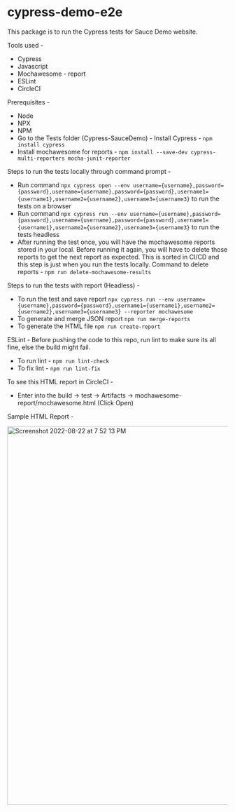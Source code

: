 # cypress-demo-e2e
This package is to run the Cypress tests for Sauce Demo website.

Tools used -
* Cypress
* Javascript
* Mochawesome - report
* ESLint
* CircleCI

Prerequisites -
* Node
* NPX
* NPM
* Go to the Tests folder (Cypress-SauceDemo) - Install Cypress - `npm install cypress`
* Install mochawesome for reports - `npm install --save-dev cypress-multi-reporters mocha-junit-reporter`

Steps to run the tests locally through command prompt - 
* Run command `npx cypress open --env username={username},password={password},username={username},password={password},username1={username1},username2={username2},username3={username3}` to run the tests on a browser
* Run command `npx cypress run --env username={username},password={password},username={username},password={password},username1={username1},username2={username2},username3={username3}` to run the tests headless
* After running the test once, you will have the mochawesome reports stored in your local. Before running it again, you will have to delete those reports to get the next report as expected. This is sorted in CI/CD and this step is just when you run the tests locally. Command to delete reports - `npm run delete-mochawesome-results`

Steps to run the tests with report (Headless) - 
* To run the test and save report `npx cypress run --env username={username},password={password},username1={username1},username2={username2},username3={username3} --reporter mochawesome`
* To generate and merge JSON report `npm run merge-reports`
* To generate the HTML file `npm run create-report`

ESLint - 
Before pushing the code to this repo, run lint to make sure its all fine, else the build might fail.
* To run lint - `npm run lint-check`
* To fix lint - `npm run lint-fix`

To see this HTML report in CircleCI -
* Enter into the build -> test -> Artifacts -> mochawesome-report/mochawesome.html (Click Open)

Sample HTML Report - 

<img width="864" alt="Screenshot 2022-08-22 at 7 52 13 PM" src="https://user-images.githubusercontent.com/58805239/185944721-2574e8a0-dafd-461a-99a1-651dbdda13ee.png">
